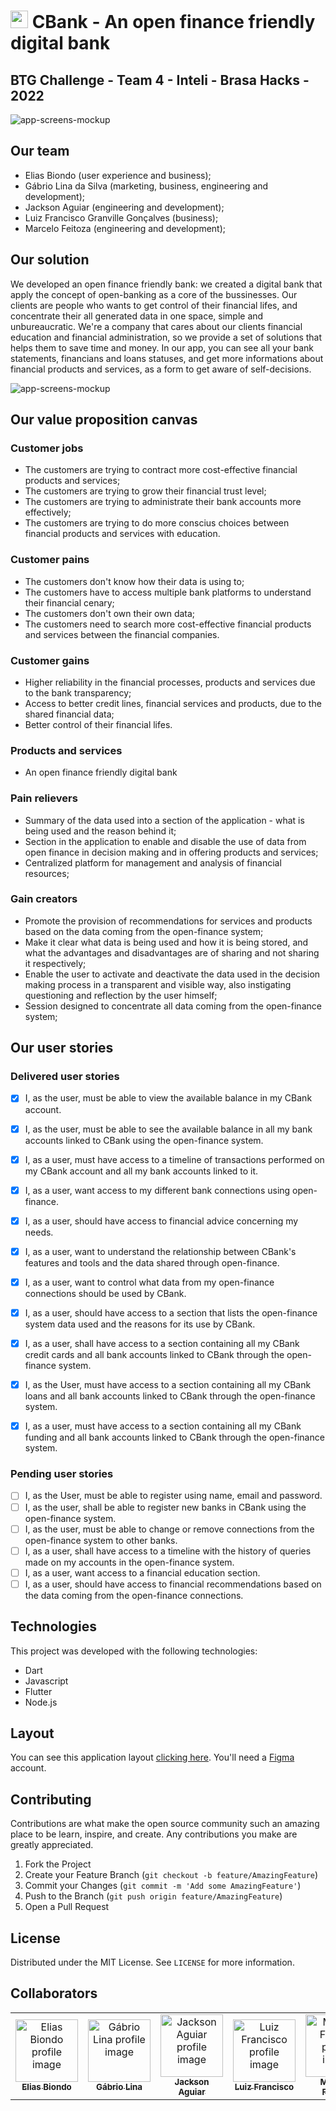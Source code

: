 #  <img width="28px" height="28px" src="https://i.imgur.com/IzcwA3T.png)" alt="cbank-logo"/> CBank - An open finance friendly digital bank
## BTG Challenge - Team 4 - Inteli - Brasa Hacks - 2022

<img src="https://i.imgur.com/XZD9rkz.png" alt="app-screens-mockup"/>

## Our team
- Elias Biondo (user experience and business);
- Gábrio Lina da Silva (marketing, business, engineering and development);
- Jackson Aguiar (engineering and development);
- Luiz Francisco Granville Gonçalves (business);
- Marcelo Feitoza (engineering and development);

## Our solution
We developed an open finance friendly bank: we created a digital bank that apply the concept of open-banking as a core of the bussinesses. Our clients are people who wants to get control of their financial lifes, and concentrate their all generated data in one space, simple and unbureaucratic. We're a company that cares about our clients financial education and financial administration, so we provide a set of solutions that helps them to save time and money. In our app, you can see all your bank statements, financians and loans statuses, and get more informations about financial products and services, as a form to get aware of self-decisions.

<img src="https://i.imgur.com/fevy0zp.png" alt="app-screens-mockup"/>

## Our value proposition canvas

### Customer jobs
- The customers are trying to contract more cost-effective financial products and services;
- The customers are trying to grow their financial trust level;
- The customers are trying to administrate their bank accounts more effectively;
- The customers are trying to do more conscius choices between financial products and services with education.

### Customer pains
- The customers don't know how their data is using to;
- The customers have to access multiple bank platforms to understand their financial cenary;
- The customers don't own their own data;
- The customers need to search more cost-effective financial products and services between the financial companies.

### Customer gains
- Higher reliability in the financial processes, products and services due to the bank transparency;
- Access to better credit lines, financial services and products, due to the shared financial data;
- Better control of their financial lifes.

### Products and services
- An open finance friendly digital bank

### Pain relievers
- Summary of the data used into a section of the application - what is being used and the reason behind it;
- Section in the application to enable and disable the use of data from open finance in decision making and in offering products and services;
- Centralized platform for management and analysis of financial resources;

### Gain creators
- Promote the provision of recommendations for services and products based on the data coming from the open-finance system;
- Make it clear what data is being used and how it is being stored, and what the advantages and disadvantages are of sharing and not sharing it respectively;
- Enable the user to activate and deactivate the data used in the decision making process in a transparent and visible way, also instigating questioning and reflection by the user himself;
- Session designed to concentrate all data coming from the open-finance system;

## Our user stories
### Delivered user stories

 - [x] I, as the user, must be able to view the available balance in my CBank account.

 - [x] I, as the user, must be able to see the available balance in all my bank accounts linked to CBank using the open-finance system.

 - [x] I, as a user, must have access to a timeline of transactions performed on my CBank account and all my bank accounts linked to it.

 - [x] I, as a user, want access to my different bank connections using open-finance.

 - [x] I, as a user, should have access to financial advice concerning my needs.

 - [x] I, as a user, want to understand the relationship between CBank's features and tools and the data shared through open-finance.

 - [x] I, as a user, want to control what data from my open-finance connections should be used by CBank.

 - [x] I, as a user, should have access to a section that lists the open-finance system data used and the reasons for its use by CBank.

 - [x] I, as a user, shall have access to a section containing all my CBank credit cards and all bank accounts linked to CBank through the open-finance system.

 - [x] I, as the User, must have access to a section containing all my CBank loans and all bank accounts linked to CBank through the open-finance system.

 - [x] I, as a user, must have access to a section containing all my CBank funding and all bank accounts linked to CBank through the open-finance system.

### Pending user stories

 - [ ] I, as the User, must be able to register using name, email and password.
 - [ ] I, as the user, shall be able to register new banks in CBank using the open-finance system.
 - [ ] I, as the user, must be able to change or remove connections from the open-finance system to other banks.
 - [ ] I, as a user, shall have access to a timeline with the history of queries made on my accounts in the open-finance system.
 - [ ] I, as a user, want access to a financial education section.
 - [ ] I, as a user, should have access to financial recommendations based on the data coming from the open-finance connections.

## Technologies

 This project was developed with the following technologies:
 
 - Dart
 - Javascript
 - Flutter
 - Node.js

## Layout

You can see this application layout  [clicking here](https://www.figma.com/file/sgUSpvmz7cu8BD8QwYopfZ/CBank?node-id=0%3A1). You'll need a  [Figma](https://www.figma.com/)  account.

## Contributing

Contributions are what make the open source community such an amazing place to be learn, inspire, and create. Any contributions you make are  greatly appreciated.

1.  Fork the Project
2.  Create your Feature Branch (`git checkout -b feature/AmazingFeature`)
3.  Commit your Changes (`git commit -m 'Add some AmazingFeature'`)
4.  Push to the Branch (`git push origin feature/AmazingFeature`)
5.  Open a Pull Request

## License

Distributed under the MIT License. See  `LICENSE`  for more information.

## Collaborators 
<table>
  <tr>
    <td align="center">
      <a href="https://www.linkedin.com/in/eliasbiondo/">
        <img src="https://avatars3.githubusercontent.com/u/64558682?v=4" width="100px;" alt="Elias Biondo profile image"/><br>
        <sub>
          <b>Elias Biondo</b>
        </sub>
      </a>
    </td>
    <td align="center">
      <a href="https://www.linkedin.com/in/gabrio-lina-17ba60205/">
        <img src="https://avatars3.githubusercontent.com/u/20153552?v=4" width="100px;" alt="Gábrio Lina profile image"/><br>
        <sub>
          <b>Gábrio Lina</b>
        </sub>
      </a>
    </td>
    <td align="center">
      <a href="https://www.linkedin.com/in/jackson-aguiar/">
        <img src="https://avatars3.githubusercontent.com/u/40011417?v=4" width="100px;" alt="Jackson Aguiar profile image"/><br>
        <sub>
          <b>Jackson Aguiar</b>
        </sub>
      </a>
    </td>
    <td align="center">
      <a href="https://www.linkedin.com/in/luiz-granville-898780209/">
        <img src="https://avatars3.githubusercontent.com/u/58540177?v=4" width="100px;" alt="Luiz Francisco profile image"/><br>
        <sub>
          <b>Luiz Francisco</b>
        </sub>
      </a>
    </td>
    <td align="center">
      <a href="https://www.linkedin.com/in/marcelofeitoza7/">
        <img src="https://avatars3.githubusercontent.com/u/71825192?v=4" width="100px;" alt="Marcelo Feitoza profile image"/><br>
        <sub>
          <b>Marcelo Feitoza</b>
        </sub>
      </a>
    </td>
  </tr>
</table>